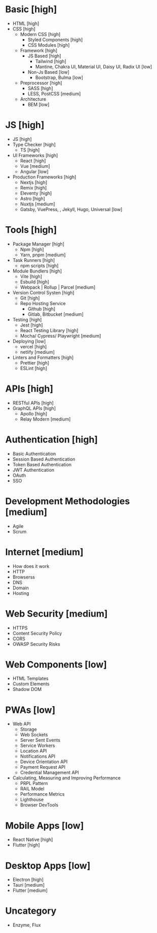 # Basic [high]

-   HTML [high]
-   CSS [high]
    -   Modern CSS [high]
        -   Styled Components [high]
        -   CSS Modules [high]
    -   Framework [high]
        -   JS Based [high]
            -   Tailwind [high]
            -   Mantine, Chakra UI, Material UI, Daisy UI, Radix UI [low]
        -   Non-Js Based [low]
            -   Bootstrap, Bulma [low]
    -   Preprocessor [high]
        -   SASS [high]
        -   LESS, PostCSS [medium]
    -   Architecture
        -   BEM [low]

# JS [high]

-   JS [high]
-   Type Checker [high]
    -   TS [high]
-   UI Frameworks [high]
    -   React [high]
    -   Vue [medium]
    -   Angular [low]
-   Production Frameworks [high]
    -   Nextjs [high] <!-- React -->
    -   Remix [high] <!-- React -->
    -   Eleventy [high] <!-- SSG -->
    -   Astro [high] <!-- SSG -->
    -   Nuxtjs [medium] <!-- Vue -->
    -   Gatsby, VuePress, , Jekyll, Hugo, Universal [low]

# Tools [high]

-   Package Manager [high]
    -   Npm [high]
    -   Yarn, pnpm [medium]
-   Task Runners [high]
    -   npm scripts [high]
-   Module Bundlers [high]
    -   Vite [high]
    -   Esbuild [high]
    -   Webpack | Rollup | Parcel [medium]
-   Version Control Systen [high]
    -   Git [high]
    -   Repo Hosting Service
        -   Github [high]
        -   Gitlab, Bitbucket [medium]
-   Testing [high]
    -   Jest [high]
    -   React Testing Library [high]
    -   Mocha/ Cypress/ Playwright [medium]
-   Deploying [low]
    -   vercel [high]
    -   netlify [medium]
-   Linters and Formatters [high]
    -   Prettier [high]
    -   ESLint [high]

# APIs [high]

-   RESTful APIs [high]
-   GraphQL APIs [high]
    -   Apollo [high]
    -   Relay Modern [medium]

# Authentication [high]

-   Basic Authentication
-   Session Based Authentication
-   Token Based Authentication
-   JWT Authentication
-   OAuth
-   SSO

# Development Methodologies [medium]

-   Agile
-   Scrum

<!----------------------------------------------------------------------------->

# Internet [medium]

-   How does it work
-   HTTP
-   Browserss
-   DNS
-   Domain
-   Hosting

# Web Security [medium]

-   HTTPS
-   Content Security Policy
-   CORS
-   OWASP Security Risks

# Web Components [low]

-   HTML Templates
-   Custom Elements
-   Shadow DOM

# PWAs [low]

-   Web API
    -   Storage
    -   Web Sockets
    -   Server Sent Events
    -   Service Workers
    -   Location API
    -   Notifications API
    -   Device Orientation API
    -   Payment Request API
    -   Credential Management API
-   Calculating, Measuring and Improving Performance
    -   PRPL Pattern
    -   RAIL Model
    -   Performance Metrics
    -   Lighthouse
    -   Browser DevTools

# Mobile Apps [low]

-   React Native [high]
-   Flutter [high]

# Desktop Apps [low]

-   Electron [high]
-   Tauri [medium]
-   Flutter [medium]

# Uncategory

-   Enzyme, Flux
